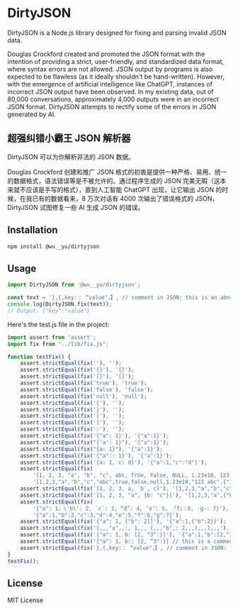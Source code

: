 # DirtyJSON

DirtyJSON is a Node.js library designed for fixing and parsing invalid JSON data.

Douglas Crockford created and promoted the JSON format with the intention of providing a strict, user-friendly, and standardized data format, where syntax errors are not allowed. JSON output by programs is also expected to be flawless (as it ideally shouldn't be hand-written). However, with the emergence of artificial intelligence like ChatGPT, instances of incorrect JSON output have been observed. In my existing data, out of 80,000 conversations, approximately 4,000 outputs were in an incorrect JSON format. DirtyJSON attempts to rectify some of the errors in JSON generated by AI.

## 超强纠错小霸王 JSON 解析器

DirtyJSON 可以为你解析非法的 JSON 数据。

Douglas Crockford 创建和推广 JSON 格式的初衷是提供一种严格、易用、统一的数据格式，语法错误等是不被允许的。通过程序生成的 JSON 完美无暇（这本来就不应该是手写的格式），直到人工智能 ChatGPT 出现，让它输出 JSON 的时候，在我已有的数据看来，8 万次对话有 4000 次输出了错误格式的 JSON，DirtyJSON 试图修复一些 AI 生成 JSON 的错误。

## Installation

```bash
npm install @wu__yu/dirtyjson
```

## Usage

```javascript
import DirtyJSON from '@wu__yu/dirtyjson';

const text = '},{,key:： “value"，】, // comment in JSON: this is an abnormal JSON';
console.log(DirtyJSON.fix(text));
// Output: {"key":"value"}
```

Here's the test.js file in the project:

```javascript
import assert from 'assert';
import fix from "../lib/fix.js";

function testFix() {
    assert.strictEqual(fix(''), '');
    assert.strictEqual(fix('{}'), '{}');
    assert.strictEqual(fix('[]'), '[]');
    assert.strictEqual(fix('true'), 'true');
    assert.strictEqual(fix('false'), 'false');
    assert.strictEqual(fix('null'), 'null');
    assert.strictEqual(fix('{'), '');
    assert.strictEqual(fix('}'), '');
    assert.strictEqual(fix('['), '');
    assert.strictEqual(fix(']'), '');
    assert.strictEqual(fix(':'), '');
    assert.strictEqual(fix('{"a": 1}'), '{"a":1}');
    assert.strictEqual(fix("{'a': 1}"), '{"a":1}');
    assert.strictEqual(fix("{a: 1}"), '{"a":1}');
    assert.strictEqual(fix('{"a":: 1}'), '{"a":1}');
    assert.strictEqual(fix('{a: 1, c: d}'), '{"a":1,"c":"d"}');
    assert.strictEqual(fix(
        '[1, 2, 3, "a", "b", "c", abc, TrUe, False, NULL, 1.23e10, 123 abc, {123:123},]'),
        '[1,2,3,"a","b","c","abc",true,false,null,1.23e10,"123 abc",{"123":123}]');
    assert.strictEqual(fix('[1, 2, 3, a, `b`, c]'), '[1,2,3,"a","b","c"]');
    assert.strictEqual(fix('[1, 2, 3, "a", {b: "c"}]'), '[1,2,3,"a",{"b":"c"}]');
    assert.strictEqual(fix(
        '{"a": 1，\'b\': 2, `c`: 3, “d”: 4, ‘e’: 5, 「f」：6, ·g·: 7}'),
        '{"a":1,"b":2,"c":3,"d":4,"e":5,"f":6,"g":7}');
    assert.strictEqual(fix('{"a": 1, {"b": 2]]'), '{"a":1,{"b":2}}');
    assert.strictEqual(fix('{,,,"a",,:, 1,,, {,,,"b",: 2,,,],,,],,,'), '{"a":1,{"b":2}}');
    assert.strictEqual(fix('{"a": 1, b: [2, “3”:}]'), '{"a":1,"b":[2,"3"]}');
    assert.strictEqual(fix('{"a": 1, b:: [2, “3":}] // this is a comment'), '{"a":1,"b":[2,"3"]}');
    assert.strictEqual(fix('},{,key:： “value"，】, // comment in JSON: this is an abnormal JSON'), '{"key":"value"}');
}
testFix();
```

## License

MIT License
